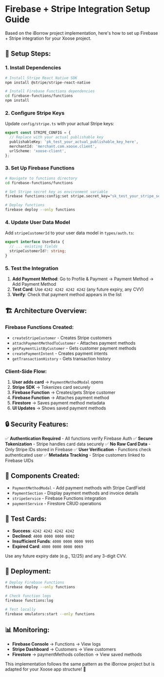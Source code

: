 # Firebase + Stripe Integration Setup Guide

Based on the iBorrow project implementation, here's how to set up Firebase + Stripe integration for your Xoose project.

## 🔧 **Setup Steps:**

### **1. Install Dependencies**

```bash
# Install Stripe React Native SDK
npm install @stripe/stripe-react-native

# Install Firebase Functions dependencies
cd firebase-functions/functions
npm install
```

### **2. Configure Stripe Keys**

Update `config/stripe.ts` with your actual Stripe keys:

```typescript
export const STRIPE_CONFIG = {
  // Replace with your actual publishable key
  publishableKey: 'pk_test_your_actual_publishable_key_here',
  merchantId: 'merchant.com.xoose.client',
  urlScheme: 'xoose-client',
};
```

### **3. Set Up Firebase Functions**

```bash
# Navigate to functions directory
cd firebase-functions/functions

# Set Stripe secret key as environment variable
firebase functions:config:set stripe.secret_key="sk_test_your_stripe_secret_key_here"

# Deploy functions
firebase deploy --only functions
```

### **4. Update User Data Model**

Add `stripeCustomerId` to your user data model in `types/auth.ts`:

```typescript
export interface UserData {
  // ... existing fields
  stripeCustomerId?: string;
}
```

### **5. Test the Integration**

1. **Add Payment Method**: Go to Profile & Payment → Payment Method → Add Payment Method
2. **Test Card**: Use `4242 4242 4242 4242` (any future expiry, any CVV)
3. **Verify**: Check that payment method appears in the list

## 🏗️ **Architecture Overview:**

### **Firebase Functions Created:**
- `createStripeCustomer` - Creates Stripe customers
- `attachPaymentMethodToCustomer` - Attaches payment methods
- `getPaymentListByCustomer` - Gets customer payment methods
- `createPaymentIntent` - Creates payment intents
- `getTransactionHistory` - Gets transaction history

### **Client-Side Flow:**
1. **User adds card** → `PaymentMethodModal` opens
2. **Stripe SDK** → Tokenizes card securely
3. **Firebase Function** → Creates/gets Stripe customer
4. **Firebase Function** → Attaches payment method
5. **Firestore** → Saves payment method metadata
6. **UI Updates** → Shows saved payment methods

## 🔒 **Security Features:**

✅ **Authentication Required** - All functions verify Firebase Auth
✅ **Secure Tokenization** - Stripe handles card data securely
✅ **No Raw Card Data** - Only Stripe IDs stored in Firebase
✅ **User Verification** - Functions check authenticated user
✅ **Metadata Tracking** - Stripe customers linked to Firebase UIDs

## 📱 **Components Created:**

- `PaymentMethodModal` - Add payment methods with Stripe CardField
- `PaymentSection` - Display payment methods and invoice details
- `stripeService` - Firebase Functions integration
- `paymentService` - Firestore CRUD operations

## 🧪 **Test Cards:**

- **Success**: `4242 4242 4242 4242`
- **Declined**: `4000 0000 0000 0002`
- **Insufficient Funds**: `4000 0000 0000 9995`
- **Expired Card**: `4000 0000 0000 0069`

Use any future expiry date (e.g., 12/25) and any 3-digit CVV.

## 🚀 **Deployment:**

```bash
# Deploy Firebase Functions
firebase deploy --only functions

# Check function logs
firebase functions:log

# Test locally
firebase emulators:start --only functions
```

## 📊 **Monitoring:**

- **Firebase Console** → Functions → View logs
- **Stripe Dashboard** → Customers → View customers
- **Firestore** → paymentMethods collection → View saved methods

This implementation follows the same pattern as the iBorrow project but is adapted for your Xoose app structure! 🎉
